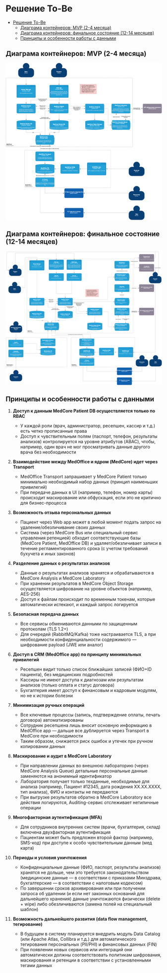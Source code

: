 # Решение To-Be

- [Решение To-Be](#решение-to-be)
  - [Диаграма контейнеров: MVP (2-4 месяца)](#диаграма-контейнеров-mvp-2-4-месяца)
  - [Диаграма контейнеров: финальное состояние (12-14 месяцев)](#диаграма-контейнеров-финальное-состояние-12-14-месяцев)
  - [Принципы и особенности работы с данными](#принципы-и-особенности-работы-с-данными)


## Диаграма контейнеров: MVP (2-4 месяца)
![](c4_container-MVP.drawio.png)

## Диаграма контейнеров: финальное состояние (12-14 месяцев)
![](c4_container-Final_state.drawio.png)

## Принципы и особенности работы с данными

1. **Доступ к данным MedCore Patient DB осуществляется только по RBAC**
   - У каждой роли (врач, администратор, ресепшен, кассир и т.д.) есть четко прописанные права
   - Доступ к чувствительным полям (паспорт, телефон, результаты анализов) контролируется на уровне атрибутов (ABAC), чтобы, например, один врач не мог просматривать данные другого врача без необходимости

2. **Взаимодействие между MedOffice и ядром (MedCore) идет через Transport**
   - MedOffice Transport запрашивает у MedCore Patient только минимально необходимый набор данных (принцип наименьших привилегий)
   - При передаче данных в UI (например, телефон, номер карты) происходит маскирование или обфускация, если это не критично для бизнес-процесса

3. **Возможность отзыва персональных данных**
   - Пациент через Web app может в любой момент подать запрос на удаление/обезличивание своих данных
   - Система (через MedCore Bus или специальный сервис управления ретенцией) обходит соответствующие базы (MedCore Patient, MedOffice DB) и удаляет/обезличивает записи в течение регламентированного срока (с учетом требований бухучета и иных законов)

4. **Разделение данных о результатах анализов**
   - Данные о результатах анализов хранятся и обрабатываются в MedCore Analysis и MedCore Laboratory
   - При хранении результатов в MedCore Object Storage осуществляется шифрование на уровне объектов (например, AES-256)
   - Доступ к файлам происходит по временным токенам, которые автоматически истекают, и каждый запрос логируется

5. **Безопасная передача данных**
   - Все сервисы обмениваются данными по защищенным протоколам (TLS 1.2+)
   - Для очередей (RabbitMQ/Kafka) тоже настраивается TLS, а при необходимости конфиденциальности содержимого — шифрование payload (JWE или аналог)

6. **Доступ в CRM (MedOffice app) по принципу минимальных привилегий**
   - Ресепшен видит только список ближайших записей (ФИО+ID пациента), без медицинских подробностей
   - Кассиры не имеют доступа к диагнозам или результатам анализов (только оплата и статус договора)
   - Бухгалтерия имеет доступ к финансовым и кадровым модулям, но не к истории болезни

7. **Минимизация ручных операций**
   - Все ключевые процессы (запись, подтверждение оплаты, печать договора) автоматизированы
   - Сотрудник ресепшена лишь вносит основную информацию в MedOffice app — дальше все дублируется через Transport в MedCore при необходимости
   - Таким образом, снижается риск ошибок и утечек при ручном копировании данных

8. **Маскирование и аудит в MedCore Laboratory**
   - При направлении данных во внешнюю лабораторию (через MedCore Analysis Queue) детальные персональные данные заменяются на анонимный идентификатор
   - Лаборатория получает только техданные, необходимые для анализа (например, Пациент #12345, дата рождения ХХ.ХХ.XXXX, тип анализа), ФИО и контакты не передаются
   - При выгрузке результатов обратно в MedCore Laboratory все действия логируются, Auditing-сервис отслеживает нетипичные операции

9. **Многофакторная аутентификация (MFA)**
   - Для сотрудников внутренних систем (врачи, бухгалтерия, склад) включена двухфакторная аутентификация
   - Пациентам может быть предложен второй фактор (например, SMS-код) при доступе к особо чувствительным данным (мед карта)

10. **Периоды и условия уничтожения**
    - Конфиденциальные данные (ФИО, паспорт, результаты анализов) хранятся не дольше, чем это требуется законодательством (медицинские данные — в соответствии с приказами Минздрава, бухгалтерские — в соответствии с налоговым кодексом)
    - По завершении сроков архивирования или при получении запроса об удалении (и если нет законных оснований для дальнейшего хранения) данные уничтожаются физически (delete + wipe) либо обезличиваются (замена полей на специальный шаблон)

11. **Возможность дальнейшего развития (data flow management, тегирование)**
    - В будущем в систему планируется внедрить модуль Data Catalog (или Apache Atlas, Collibra и т.д.) для автоматического тегирования персональных (PII/PHI) и финансовых данных (FIN)
    - При появлении новых сервисов или интеграций они автоматически должны соответствовать политикам шифрования, маскирования и ретенции в соответствии с установленными тегами данных